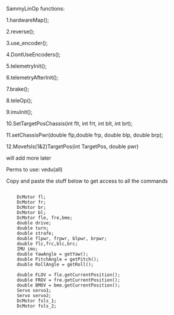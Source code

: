 SammyLinOp functions:

1.hardwareMap();


2.reverse();


3.use_encoder();


4.DontUseEncoders();


5.telemetryInit();


6.telemetryAfterInit();


7.brake();



8.teleOp();



9.imuInit();



10.SetTargetPosChassis(int flt, int frt, int blt, int brt);



11.setChassisPwr(double flp,double frp, double blp, double brp);



12.Movefsls(1&2)TargetPos(int TargetPos, double pwr)



will add more later



Perms to use: vedu(all)


Copy and paste the stuff below to get access to all the commands
~~~~~~~~~~~~~~~~~~~~~~~~~~~~~~~~~~~~~~~~~~~~~~~~~~~~~~~~~~~~~~~~

    DcMotor fl;
    DcMotor fr;
    DcMotor br;
    DcMotor bl;
    DcMotor fle, fre,bme;
    double drive;
    double turn;
    double strafe;
    double flpwr, frpwr, blpwr, brpwr;
    double flc,frc,blc,brc;
    IMU imu;
    double YawAngle = getYaw();
    double PitchAngle = getPitch();
    double RollAngle = getRoll();

    double FLOV = fle.getCurrentPosition();
    double FROV = fre.getCurrentPosition();
    double BMOV = bme.getCurrentPosition();
    Servo servo1;
    Servo servo2;
    DcMotor fsls_1;
    DcMotor fsls_2;

